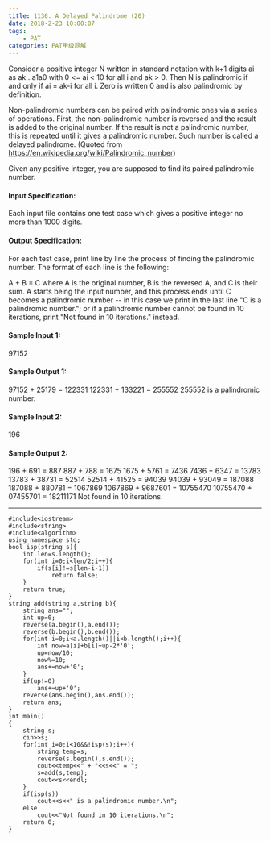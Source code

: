 ```yaml
---
title: 1136. A Delayed Palindrome (20)
date: 2018-2-23 10:00:07
tags: 
	- PAT
categories: PAT甲级题解
---
```


Consider a positive integer N written in standard notation with k+1 digits ai as ak...a1a0 with 0 <= ai < 10 for all i and ak > 0. Then N is palindromic if and only if ai = ak-i for all i. Zero is written 0 and is also palindromic by definition.

Non-palindromic numbers can be paired with palindromic ones via a series of operations. First, the non-palindromic number is reversed and the result is added to the original number. If the result is not a palindromic number, this is repeated until it gives a palindromic number. Such number is called a delayed palindrome. (Quoted from https://en.wikipedia.org/wiki/Palindromic_number)

Given any positive integer, you are supposed to find its paired palindromic number.

#### Input Specification:

Each input file contains one test case which gives a positive integer no more than 1000 digits.

#### Output Specification:

For each test case, print line by line the process of finding the palindromic number. The format of each line is the following:

A + B = C
where A is the original number, B is the reversed A, and C is their sum. A starts being the input number, and this process ends until C becomes a palindromic number -- in this case we print in the last line "C is a palindromic number."; or if a palindromic number cannot be found in 10 iterations, print "Not found in 10 iterations." instead.

#### Sample Input 1:
97152
#### Sample Output 1:
97152 + 25179 = 122331
122331 + 133221 = 255552
255552 is a palindromic number.
#### Sample Input 2:
196
#### Sample Output 2:
196 + 691 = 887
887 + 788 = 1675
1675 + 5761 = 7436
7436 + 6347 = 13783
13783 + 38731 = 52514
52514 + 41525 = 94039
94039 + 93049 = 187088
187088 + 880781 = 1067869
1067869 + 9687601 = 10755470
10755470 + 07455701 = 18211171
Not found in 10 iterations.

***

```
#include<iostream>
#include<string>
#include<algorithm>
using namespace std;
bool isp(string s){
    int len=s.length();
    for(int i=0;i<len/2;i++){
        if(s[i]!=s[len-i-1])
            return false;
    }
    return true;
}
string add(string a,string b){
    string ans="";
    int up=0;
    reverse(a.begin(),a.end());
    reverse(b.begin(),b.end());
    for(int i=0;i<a.length()||i<b.length();i++){
        int now=a[i]+b[i]+up-2*'0';
        up=now/10;
        now%=10;
        ans+=now+'0';
    }
    if(up!=0)
        ans+=up+'0';
    reverse(ans.begin(),ans.end());
    return ans;
}
int main()
{
    string s;
    cin>>s;
    for(int i=0;i<10&&!isp(s);i++){
        string temp=s;
        reverse(s.begin(),s.end());
        cout<<temp<<" + "<<s<<" = ";
        s=add(s,temp);
        cout<<s<<endl;
    }
    if(isp(s))
        cout<<s<<" is a palindromic number.\n";
    else
        cout<<"Not found in 10 iterations.\n";
    return 0;
}
```